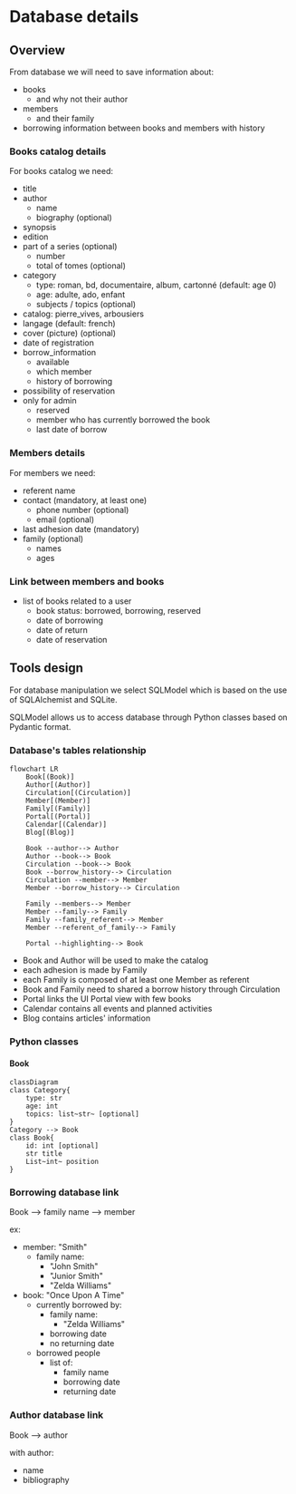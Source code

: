# Database details

## Overview

From database we will need to save information about:

- books
    - and why not their author
- members
    - and their family
- borrowing information between books and members with history

### Books catalog details

For books catalog we need:

- title
- author
    - name
    - biography (optional)
- synopsis
- edition
- part of a series (optional)
    - number
    - total of tomes (optional)
- category
    - type: roman, bd, documentaire, album, cartonné (default: age 0)
    - age: adulte, ado, enfant
    - subjects / topics (optional)
- catalog: pierre_vives, arbousiers
- langage (default: french)
- cover (picture) (optional)
- date of registration
- borrow_information
    - available
    - which member
    - history of borrowing
- possibility of reservation
- only for admin
    - reserved
    - member who has currently borrowed the book
    - last date of borrow

### Members details

For members we need:

- referent name
- contact (mandatory, at least one)
    - phone number (optional)
    - email (optional)
- last adhesion date (mandatory)
- family (optional)
    - names
    - ages

### Link between members and books

- list of books related to a user
    - book status: borrowed, borrowing, reserved
    - date of borrowing
    - date of return
    - date of reservation

## Tools design

For database manipulation we select SQLModel which is based on the use of SQLAlchemist and SQLite.

SQLModel allows us to access database through Python classes based on Pydantic format.

### Database's tables relationship

```mermaid
flowchart LR
    Book[(Book)]
    Author[(Author)]
    Circulation[(Circulation)]
    Member[(Member)]
    Family[(Family)]
    Portal[(Portal)]
    Calendar[(Calendar)]
    Blog[(Blog)]

    Book --author--> Author
    Author --book--> Book
    Circulation --book--> Book
    Book --borrow_history--> Circulation
    Circulation --member--> Member
    Member --borrow_history--> Circulation

    Family --members--> Member
    Member --family--> Family
    Family --family_referent--> Member
    Member --referent_of_family--> Family

    Portal --highlighting--> Book
```

- Book and Author will be used to make the catalog
- each adhesion is made by Family
- each Family is composed of at least one Member as referent
- Book and Family need to shared a borrow history through Circulation
- Portal links the UI Portal view with few books
- Calendar contains all events and planned activities
- Blog contains articles' information

### Python classes

#### Book

```mermaid
classDiagram
class Category{
    type: str
    age: int
    topics: list~str~ [optional]
}
Category --> Book
class Book{
    id: int [optional]
    str title
    List~int~ position
}
```

### Borrowing database link

Book --> family name --> member

ex:
- member: "Smith"
    - family name:
        - "John Smith"
        - "Junior Smith"
        - "Zelda Williams"
- book: "Once Upon A Time"
    - currently borrowed by:
        - family name:
            - "Zelda Williams"
        - borrowing date
        - no returning date
    - borrowed people
        - list of:
            - family name
            - borrowing date
            - returning date

### Author database link

Book --> author

with author:

- name
- bibliography
